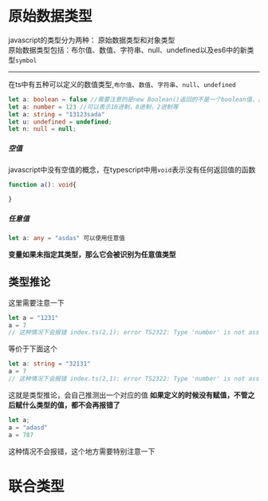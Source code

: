 # 原始数据类型

javascript的类型分为两种： 原始数据类型和对象类型  
原始数据类型包括：布尔值、数值、字符串、null、undefined以及es6中的新类型`symbol`

----

在ts中有五种可以定义的数值类型,`布尔值`、`数值`、`字符串`、`null`、`undefined`
```ts
let a: boolean = false //需要注意的是new Boolean()返回的不是一个boolean值，是一个boolean对象
let a: number = 123 //可以表示10进制，8进制，2进制等
let a: string = "13123sada"
let u: undefined = undefined;
let n: null = null;
```
##### 空值
javascript中没有空值的概念，在typescript中用`void`表示没有任何返回值的函数
```ts
function a(): void{

}
```
##### 任意值
```ts
let a: any = "asdas" 可以使用任意值
```
**变量如果未指定其类型，那么它会被识别为任意值类型**

## 类型推论
这里需要注意一下
```ts
let a = "1231"
a = 7
// 这种情况下会报错 index.ts(2,1): error TS2322: Type 'number' is not assignable to type 'string'.
```
等价于下面这个
```ts
let a: string = "32131"
a = 7 
// 这种情况下会报错 index.ts(2,1): error TS2322: Type 'number' is not assignable to type 'string'.
```
这就是类型推论，会自己推测出一个对应的值
**如果定义的时候没有赋值，不管之后赋什么类型的值，都不会再报错了**
```ts
let a;
a = "adasd"
a = 787
```
这种情况不会报错，这个地方需要特别注意一下


# 联合类型




